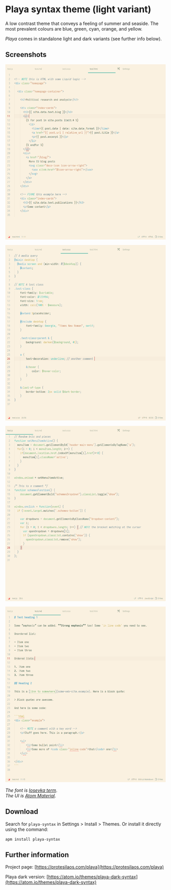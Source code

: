 # Playa syntax theme (light variant)

A low contrast theme that conveys a feeling of summer and seaside. The most prevalent colours are blue, green, cyan, orange, and yellow.

*Playa* comes in standalone light and dark variants (see further info below).

## Screenshots

![playa light screenshot html](https://raw.githubusercontent.com/protesilaos/prot16/master/playa/img/playa_light_html.png)

![playa light screenshot scss](https://raw.githubusercontent.com/protesilaos/prot16/master/playa/img/playa_light_scss.png)

![playa light screenshot js](https://raw.githubusercontent.com/protesilaos/prot16/master/playa/img/playa_light_js.png)

![playa light screenshot md](https://raw.githubusercontent.com/protesilaos/prot16/master/playa/img/playa_light_md.png)

*The font is [Iosevka term](https://github.com/be5invis/Iosevka)*.  
*The UI is [Atom Material](https://github.com/atom-material/atom-material-ui)*.

## Download

Search for `playa-syntax` in Settings > Install > Themes. Or install it directly using the command:

```shell
apm install playa-syntax
```

## Further information

Project page: [https://protesilaos.com/playa](https://protesilaos.com/playa)

Playa dark version: [https://atom.io/themes/playa-dark-syntax](https://atom.io/themes/playa-dark-syntax)
